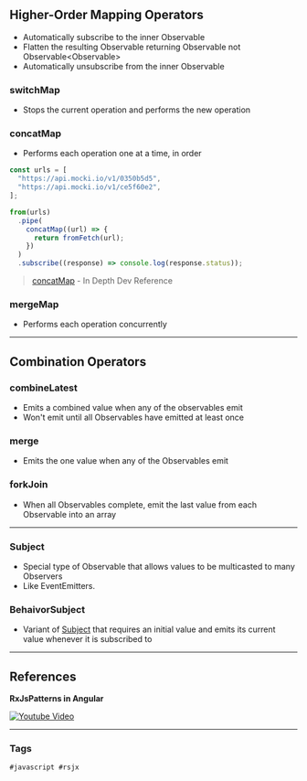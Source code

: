 
## Higher-Order Mapping Operators

- Automatically subscribe to the inner Observable
- Flatten the resulting Observable returning Observable<T> not Observable<Observable<T>>
- Automatically unsubscribe from the inner Observable

### switchMap

- Stops the current operation and performs the new operation

### concatMap

- Performs each operation one at a time, in order

```typescript
const urls = [
  "https://api.mocki.io/v1/0350b5d5",
  "https://api.mocki.io/v1/ce5f60e2",
];

from(urls)
  .pipe(
    concatMap((url) => {
      return fromFetch(url);
    })
  )
  .subscribe((response) => console.log(response.status));
```

> [concatMap](https://indepth.dev/reference/rxjs/operators/concat-map) - In Depth Dev Reference

### mergeMap

- Performs each operation concurrently

---

## Combination Operators

### combineLatest

- Emits a combined value when any of the observables emit
- Won't emit until all Observables have emitted at least once

### merge

- Emits the one value when any of the Observables emit

### forkJoin

- When all Observables complete, emit the last value from each Observable into an array

---

### Subject

- Special type of Observable that allows values to be multicasted to many Observers
- Like EventEmitters.

### BehaivorSubject

- Variant of [Subject](#subject) that requires an initial value and emits its current value whenever it is subscribed to

---

## References

**RxJsPatterns in Angular**

[![Youtube Video](https://img.youtube.com/vi/uv_sblwIJag/0.jpg)](https://www.youtube.com/watch?v=uv_sblwIJag)

---

### Tags

`#javascript #rsjx`
